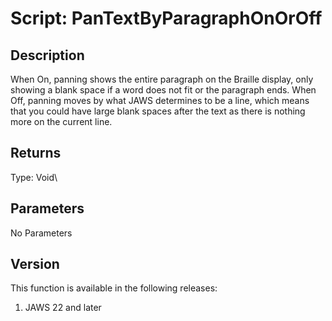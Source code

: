 # Script: PanTextByParagraphOnOrOff

## Description

When On, panning shows the entire paragraph on the Braille display, only
showing a blank space if a word does not fit or the paragraph ends. When
Off, panning moves by what JAWS determines to be a line, which means
that you could have large blank spaces after the text as there is
nothing more on the current line.

## Returns

Type: Void\

## Parameters

No Parameters

## Version

This function is available in the following releases:

1.  JAWS 22 and later
